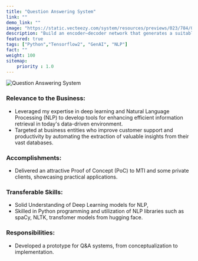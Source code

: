 ```yaml
---
title: "Question Answering System"
link: ""
demo_link: ""
image: "https://static.vecteezy.com/system/resources/previews/023/784/016/non_2x/a-man-asks-a-question-to-artificial-intelligence-bot-chatbot-in-the-form-of-a-cute-robot-answers-questions-ai-and-human-characters-using-and-chatting-messanger-neural-network-conversation-vector.jpg"
description: "Build an encoder–decoder network that generates a suitable question, given one of the candidate answers."
featured: true
tags: ["Python","Tensorflow2", "GenAI", "NLP"]
fact: ""
weight: 100
sitemap: 
    priority : 1.0
---
```


<!-- <img src="https://ars.els-cdn.com/content/image/3-s2.0-B9780128243497000153-f08-34-9780128243497.jpg" alt="MarineGEO circle logo" style="height: 100%; width:100%;"/> -->

![Question Answering System](https://lilianweng.github.io/posts/2020-10-29-odqa/QA-summary.png "Question Answering System")

### **Relevance to the Business:**
- Leveraged my expertise in deep learning and Natural Language Processing (NLP) to develop tools for enhancing efficient information retrieval in today's data-driven environment. 
- Targeted at business entities who improve customer support and productivity by automating the extraction of valuable insights from their vast databases.

### **Accomplishments:**
- Delivered an attractive Proof of Concept (PoC) to MTI and some private clients, showcasing practical applications.

### **Transferable Skills:**
- Solid Understanding of Deep Learning models for NLP, 
- Skilled in Python programming and utilization of NLP libraries such as spaCy, NLTK, transfomer models from hugging face.

### **Responsibilities:**
- Developed a prototype for Q&A systems, from conceptualization to implementation.

